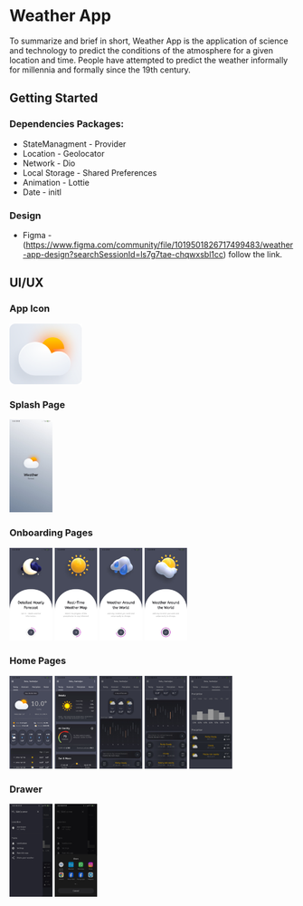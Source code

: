 # Weather App
To summarize and brief in short, Weather App is the application of science and technology to predict the conditions of the atmosphere for a given location and time. People have attempted to predict the weather informally for millennia and formally since the 19th century.

## Getting Started
### Dependencies Packages:
* StateManagment - Provider
* Location - Geolocator
* Network - Dio
* Local Storage - Shared Preferences
* Animation - Lottie
* Date - initl

### Design 
* Figma - (https://www.figma.com/community/file/1019501826717499483/weather-app-design?searchSessionId=ls7g7tae-chqwxsbl1cc) follow the link.
  
## UI/UX 
### App Icon
<img src="weather_app/assets/Icons/ic_launcher.png" width="128"/>

### Splash Page

<img src="weather_app/assets/Design/splash.jpeg"  style="width:15%">

### Onboarding Pages


  <div class="row">
    <img src="weather_app/assets/Design/onboarding1.jpeg"  style="width:15%">
    <img src="weather_app/assets/Design/onboarding2.jpeg"  style="width:15%">
    <img src="weather_app/assets/Design/onboarding3.jpeg"  style="width:15%">
    <img src="weather_app/assets/Design/onboarding4.jpeg"  style="width:15%">
  </div>

### Home Pages


  <div class="row">
    <img src="weather_app/assets/Design/home1.jpg"  style="width:15%">
    <img src="weather_app/assets/Design/home2.jpg"  style="width:15%">
    <img src="weather_app/assets/Design/forecast1.jpg"  style="width:15%">
    <img src="weather_app/assets/Design/forecast2.jpg"  style="width:15%">
    <img src="weather_app/assets/Design/preciption.jpg"  style="width:15%">
  </div>

### Drawer 
  <div class="row">
    <img src="weather_app/assets/Design/sidebar.jpg"  style="width:15%">
    <img src="weather_app/assets/Design/share.jpg"  style="width:15%">
    

  </div>

